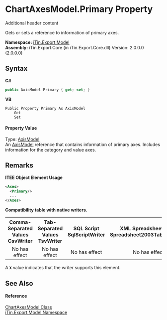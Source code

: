 # ChartAxesModel.Primary Property 
Additional header content 

Gets or sets a reference to information of primary axes.

**Namespace:**&nbsp;<a href="N_iTin_Export_Model">iTin.Export.Model</a><br />**Assembly:**&nbsp;iTin.Export.Core (in iTin.Export.Core.dll) Version: 2.0.0.0 (2.0.0.0)

## Syntax

**C#**<br />
``` C#
public AxisModel Primary { get; set; }
```

**VB**<br />
``` VB
Public Property Primary As AxisModel
	Get
	Set
```


#### Property Value
Type: <a href="T_iTin_Export_Model_AxisModel">AxisModel</a><br />An <a href="T_iTin_Export_Model_AxisModel">AxisModel</a> reference that contains information of primary axes. Includes information for the category and value axes.

## Remarks

**ITEE Object Element Usage**<br />
``` XML
<Axes>
  <Primary/>
  ...
</Axes>
```


<strong>Compatibility table with native writers.</strong><table><tr><th>Comma-Separated Values<br />CsvWriter</th><th>Tab-Separated Values<br />TsvWriter</th><th>SQL Script<br />SqlScriptWriter</th><th>XML Spreadsheet 2003<br />Spreadsheet2003TabularWriter</th></tr><tr><td align="center">No has effect</td><td align="center">No has effect</td><td align="center">No has effect</td><td align="center">No has effect</td></tr></table> A <strong>`X`</strong> value indicates that the writer supports this element.


## See Also


#### Reference
<a href="T_iTin_Export_Model_ChartAxesModel">ChartAxesModel Class</a><br /><a href="N_iTin_Export_Model">iTin.Export.Model Namespace</a><br />